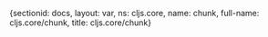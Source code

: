 {sectionid: docs, layout: var, ns: cljs.core, name: chunk, full-name: cljs.core/chunk,
  title: cljs.core/chunk}

